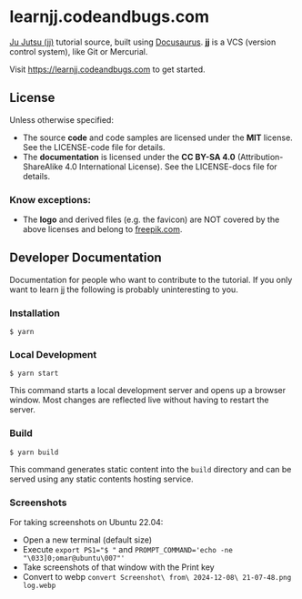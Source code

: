 # learnjj.codeandbugs.com

[Ju Jutsu (jj)](https://martinvonz.github.io/jj/latest/) tutorial source, built
using [Docusaurus](https://docusaurus.io/). **jj** is a VCS (version control
system), like Git or Mercurial.

Visit https://learnjj.codeandbugs.com to get started.


## License

Unless otherwise specified:
 
* The source **code** and code samples are licensed under the **MIT** license.
  See the LICENSE-code file for details.
* The **documentation** is licensed under the **CC BY-SA 4.0**
  (Attribution-ShareAlike 4.0 International License). See the LICENSE-docs file
  for details.
 

### Know exceptions:
 
* The **logo** and derived files (e.g. the favicon) are NOT covered by the
  above licenses and belong to
  [freepik.com](https://www.freepik.com/free-vector/cute-ninja-with-shuriken-cartoon-flat-cartoon-style_12873501.htm).


## Developer Documentation

Documentation for people who want to contribute to the tutorial. If you only
want to learn jj the following is probably uninteresting to you.

### Installation

```
$ yarn
```

### Local Development

```
$ yarn start
```

This command starts a local development server and opens up a browser window.
Most changes are reflected live without having to restart the server.

### Build

```
$ yarn build
```

This command generates static content into the `build` directory and can be
served using any static contents hosting service.


### Screenshots

For taking screenshots on Ubuntu 22.04:

* Open a new terminal (default size)
* Execute `export PS1="$ "` and `PROMPT_COMMAND='echo -ne "\033]0;omar@ubuntu\007"'`
* Take screenshots of that window with the Print key
* Convert to webp `convert Screenshot\ from\ 2024-12-08\ 21-07-48.png log.webp`
